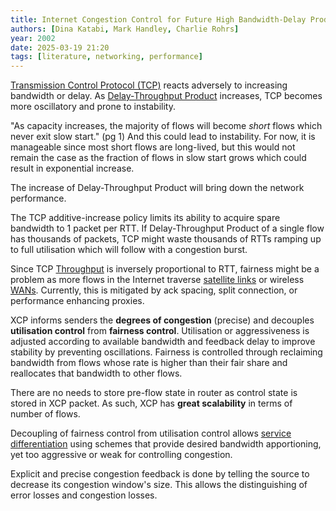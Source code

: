 ```yaml
---
title: Internet Congestion Control for Future High Bandwidth-Delay Product Environments
authors: [Dina Katabi, Mark Handley, Charlie Rohrs]
year: 2002
date: 2025-03-19 21:20
tags: [literature, networking, performance]
---
```


[Transmission Control Protocol (TCP)](../202206151232.md) reacts adversely to
increasing bandwidth or delay. As [Delay-Throughput Product](../202304251528.md)
increases, TCP becomes more oscillatory and prone to instability.

"As capacity increases, the majority of flows will become *short* flows which
never exit slow start." (pg 1) And this could lead to instability. For now, it
is manageable since most short flows are long-lived, but this would not remain
the case as the fraction of flows in slow start grows which could result in
exponential increase.

The increase of Delay-Throughput Product will bring down the network
performance.

The TCP additive-increase policy limits its ability to acquire spare bandwidth
to 1 packet per RTT. If Delay-Throughput Product of a single flow has thousands
of packets, TCP might waste thousands of RTTs ramping up to full utilisation
which will follow with a congestion burst.

Since TCP [Throughput](../202304111957.md) is inversely proportional to RTT,
fairness might be a problem as more flows in the Internet traverse [satellite links](../202302161850.md)
or wireless [WANs](../202207150833.md). Currently, this is mitigated by ack
spacing, split connection, or performance enhancing proxies.

XCP informs senders the **degrees of congestion** (precise) and decouples
**utilisation control** from **fairness control**. Utilisation or aggressiveness
is adjusted according to available bandwidth and feedback delay to improve
stability by preventing oscillations. Fairness is controlled through reclaiming
bandwidth from flows whose rate is higher than their fair share and reallocates
that bandwidth to other flows.

There are no needs to store pre-flow state in router as control state is stored
in XCP packet. As such, XCP has **great scalability** in terms of number of
flows.

Decoupling of fairness control from utilisation control allows [service differentiation](../202209301020.md)
using schemes that provide desired bandwidth apportioning, yet too aggressive or
weak for controlling congestion.

Explicit and precise congestion feedback is done by telling the source to
decrease its congestion window's size. This allows the distinguishing of error
losses and congestion losses.
